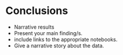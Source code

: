 # Conclusions
- Narrative	results
- Present	your	main	finding/s.
- include	links	to the	appropriate	notebooks.
- Give	a	narrative	story	about	the	data.
